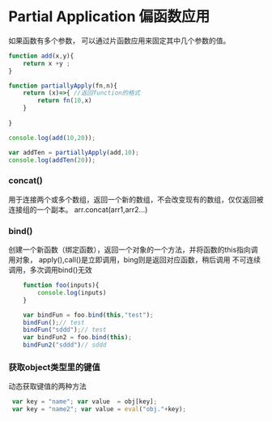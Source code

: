 # Partial Application 偏函数应用
如果函数有多个参数， 可以通过片函数应用来固定其中几个参数的值。

```javascript
function add(x,y){
    return x +y ;
}

function partiallyApply(fn,n){
    return (x)=>{ //返回function的格式
        return fn(10,x)
    }
    
}

console.log(add(10,20));

var addTen = partiallyApply(add,10);
console.log(addTen(20));
```

### concat()
用于连接两个或多个数组，返回一个新的数组，不会改变现有的数组，仅仅返回被连接组的一个副本。
arr.concat(arr1,arr2...)

### bind()
创建一个新函数（绑定函数），返回一个对象的一个方法，并将函数的this指向调用对象，
apply(),call()是立即调用，bing则是返回对应函数，稍后调用
不可连续调用，多次调用bind()无效
```javascript
    function foo(inputs){
        console.log(inputs)
    }

    var bindFun = foo.bind(this,"test");
    bindFun();// test
    bindFun("sddd");// test
    var bindFun2 = foo.bind(this);
    bindFun2("sddd")// sddd

```

### 获取object类型里的键值
动态获取键值的两种方法
```javascript
 var key = "name"; var value  = obj[key];
 var key = "name2"; var value = eval("obj."+key);
 ```